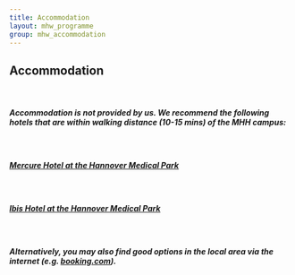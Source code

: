 ```yaml
---
title: Accommodation
layout: mhw_programme
group: mhw_accommodation
---
```


## Accommodation

<br />

##### Accommodation is not provided by us. We recommend the following hotels that are within walking distance (10-15 mins) of the MHH campus: 

<br />

##### [Mercure Hotel at the Hannover Medical Park](https://all.accor.com/hotel/1631/index.de.shtml)

<br />

##### [Ibis Hotel at the Hannover Medical Park](https://all.accor.com/hotel/1632/index.de.shtml)

<br />

##### Alternatively, you may also find good options in the local area via the internet (e.g. [booking.com](https://www.booking.com/)). 
